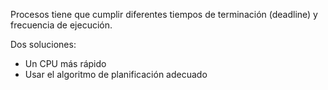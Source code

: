 Procesos tiene que cumplir diferentes tiempos de terminación (deadline) y frecuencia de ejecución.

Dos soluciones:
- Un CPU más rápido
- Usar el algoritmo de planificación adecuado